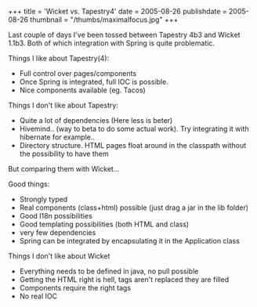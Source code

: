+++
title = 'Wicket vs. Tapestry4'
date = 2005-08-26
publishdate = 2005-08-26
thumbnail = "/thumbs/maximalfocus.jpg"
+++

Last couple of days I've been tossed between Tapestry 4b3 and Wicket 1.1b3. Both of which integration with Spring is
quite problematic.

Things I like about Tapestry(4):

* Full control over pages/components
* Once Spring is integrated, full IOC is possible.
* Nice components available (eg. Tacos)

Things I don't like about Tapestry:

* Quite a lot of dependencies (Here less is beter)
* Hivemind.. (way to beta to do some actual work). Try integrating it with hibernate for example..
* Directory structure. HTML pages float around in the classpath without the possibility to have them

But comparing them with Wicket...

Good things:

* Strongly typed
* Real components (class+html) possible (just drag a jar in the lib folder)
* Good I18n possibilities
* Good templating possibilities (both HTML and class)
* very few dependencies
* Spring can be integrated by encapsulating it in the Application class

Things I don't like about Wicket

* Everything needs to be defined in java, no pull possible
* Getting the HTML right is hell, tags aren't replaced they are filled
* Components require the right tags
* No real IOC
